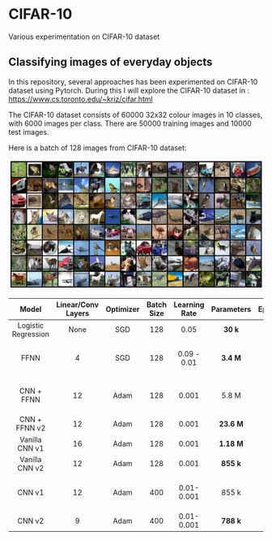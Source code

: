 # CIFAR-10
Various experimentation on CIFAR-10 dataset


## Classifying images of everyday objects
In this repository, several approaches has been experimented on CIFAR-10 dataset using Pytorch. During this I will explore the CIFAR-10 dataset in : https://www.cs.toronto.edu/~kriz/cifar.html

The CIFAR-10 dataset consists of 60000 32x32 colour images in 10 classes, with 6000 images per class. There are 50000 training images and 10000 test images.

Here is a batch of 128 images from CIFAR-10 dataset:

![Screenshot](https://github.com/nanekja/CIFAR-10/blob/master/images/cifar_10.png)



| Model | Linear/Conv Layers | Optimizer | Batch Size | Learning Rate | Parameters | Epochs | Time | Validation Accuracy |
| :---: | :---: | :---: | :---: | :---: | :---: | :---: | :---: | :---: |
| Logistic Regression | None | SGD | 128 | 0.05 | **30 k** | 10 | **59.4 sec** | 0.3718| 
| FFNN | 4 | SGD | 128 | 0.09 - 0.01 | **3.4 M** | 40 | 4 min 40 sec | **0.5569** | 
| CNN + FFNN | 12 | Adam | 128 | 0.001 | 5.8 M | 10 | 2 min 23 sec | 0.7675 |
| CNN + FFNN v2 | 12 | Adam | 128 | 0.001 | **23.6 M** | 20 | TBD | **0.8915** |
| Vanilla CNN v1 | 16 | Adam | 128 | 0.001 | **1.18 M** | 20 | TBD | 0.722 |
| Vanilla CNN v2 | 12 | Adam | 128 | 0.001 | **855 k** | 50 | 34 min | 0.8382 |
| CNN v1 | 12 | Adam | 400 | 0.01- 0.001 | 855 k | 50 | 24 min 46 sec| **0.8539** |
| CNN v2 | 9 | Adam | 400 | 0.01- 0.001 | **788 k** | 50 | 20 min | **0.8658** |
